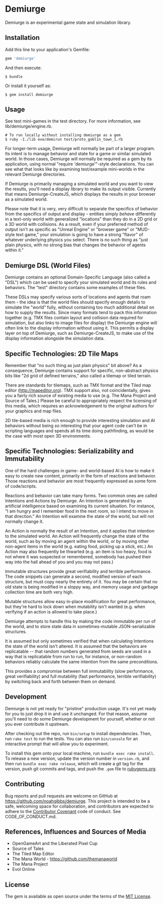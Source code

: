 # Demiurge

Demiurge is an experimental game state and simulation library.

## Installation

Add this line to your application's Gemfile:

```ruby
gem 'demiurge'
```

And then execute:

    $ bundle

Or install it yourself as:

    $ gem install demiurge

## Usage

See test mini-games in the test directory. For more information, see
lib/demiurge/engine.rb.

    # To run locally without installing demiurge as a gem
    $ ruby -I./lib exe/demirun test/proto_goblin_town_1.rb

For longer-term usage, Demiurge will normally be part of a larger
program. Its intent is to manage behavior and state for a game or
similar simulated world. In those cases, Demiurge will normally be
required as a gem by its application, using normal "require
'demiurge'"-style declarations. You can see what that looks like by
examining test/example mini-worlds in the relevant Demiurge
directories.

If Demiurge is primarily managing a simulated world and you want to
view the results, you'll need a display library to make its output
visible. Currently that means Demiurge-CreateJS, which displays the
results in your browser as a simulated world.

Please note that it is very, very difficult to separate the specifics
of behavior from the specifics of output and display - entities simply
*behave* differently in a text-only world with generalized "locations"
than they do in a 2D grid or a 3D world with collisions. As a result,
even if your preferred method of output isn't as specific as "Unreal
Engine" or "browser game" or "MUD-style text game," your simulation is
going to have a strong "flavor" of whatever underlying physics you
select. There is no such thing as "just plain physics, with no strong
bias that changes the behavior of agents within it."

## Demiurge DSL (World Files)

Demiurge contains an optional Domain-Specific Language (also called a
"DSL") which can be used to specify your simulated world and its rules
and behaviors. The "test" directory contains some examples of these
files.

These DSLs may specify various sorts of locations and agents that roam
them - the idea is that the world files should specify enough details
to simulate the "world" fully, without containing too much additional
detail on how to supply the results. Since many formats tend to pack
this information together (e.g. TMX files contain layout and collision
data required for simulation, but also links to image files for
display) the Demiurge engine will often link to the display
information without using it. This permits a display layer on top of
Demiurge, such as Demiurge-CreateJS, to make use of the display
information alongside the simulation data.

## Specific Technologies: 2D Tile Maps

Remember that "no such thing as just plain physics" bit above? As a
consequence, Demiurge contains support for specific, non-abstract
physics bits like "2d grid of defined terrains," also called a tilemap
or tiled terrain.

There are standards for tilemaps, such as TMX format and the Tiled map
editor (http://mapeditor.org). TMX support also, not coincidentally,
gives you a fairly rich source of existing media to use (e.g. The Mana
Project and Source of Tales.) Please be careful to appropriately
respect the licensing of this media, which requires an acknowledgement
to the original authors for your graphics and map files.

2D tile-based media is rich enough to provide interesting simulation
and AI behaviors without being *so* interesting that your agent code
can't be in scripting languages and spends all its time doing
pathfinding, as would be the case with most open 3D environments.

## Specific Technologies: Serializability and Immutability

One of the hard challenges in game- and world-based AI is how to make
it easy to create new content, primarily in the form of reactions and
behavior. Those reactions and behavior are most frequently expressed
as some form of code/scripts.

Reactions and behavior can take many forms. Two common ones are called
Intentions and Actions by Demiurge. An Intention is generated by an
artificial intelligence based on examining its current situation. For
instance, "I am hungry and I remember food in the next room, so I
intend to move in that direction." An Intention will examine the state
of the world, but will not normally change it.

An Action is normally the result of an Intention, and it applies that
intention to the simulated world. An Action will frequently change the
state of the world, such as by moving an agent within the world, or by
moving other non-agent items in the world (e.g. eating food, picking up a
stick, etc.) An Action may also frequently be thwarted (e.g. an item
is too heavy, food is not where it was suspected or remembered,
somebody has pushed their way into the hall ahead of you and you may
not pass.)

Immutable structures provide great verifiability and terrible
performance. The code snippets can generate a second, modified version
of each structure, but must copy nearly the entirety of it. You may be
certain that no old state is being modified in a sloppy way, and
memory usage and garbage collection time are both very high.

Mutable structures allow easy in-place modification for great
performance, but they're hard to lock down when mutability isn't
wanted (e.g. when verifying if an action is allowed to take place.)

Demiurge attempts to handle this by making the code immutable per run
of the world, and to store state data in sometimes-mutable
JSON-serializable structures.

It is assumed but only sometimes verified that when calculating
Intentions the state of the world isn't altered. It is assumed that
the behaviors are replicatable -- that random numbers generated from
seeds are used in a way that is replicatable from run to run, for
instance, or non-random behaviors reliably calculate the same
intention from the same preconditions.

This provides a compromise between full immutability (slow
performance, great verifiability) and full mutability (fast
performance, terrible verifiability) by switching back and forth
between them on demand.

## Development

Demiurge is not yet ready for "pristine" production usage. It's not
yet ready for you to just drop it in and use it unchanged. For that
reason, assume you'll need to do some Demiurge development for
yourself, whether or not you ever contribute it upstream.

After checking out the repo, run `bin/setup` to install
dependencies. Then, run `rake test` to run the tests. You can also run
`bin/console` for an interactive prompt that will allow you to
experiment.

To install this gem onto your local machine, run `bundle exec rake
install`. To release a new version, update the version number in
`version.rb`, and then run `bundle exec rake release`, which will
create a git tag for the version, push git commits and tags, and push
the `.gem` file to [rubygems.org](https://rubygems.org).

## Contributing

Bug reports and pull requests are welcome on GitHub at
https://github.com/noahgibbs/demiurge. This project is intended to be
a safe, welcoming space for collaboration, and contributors are
expected to adhere to the
[Contributor Covenant](http://contributor-covenant.org) code of
conduct. See CODE\_OF\_CONDUCT.md.

## References, Influences and Sources of Media

* OpenGameArt and the Liberated Pixel Cup
* Source of Tales
* The Tiled Map Editor
* The Mana World - https://github.com/themanaworld
* The Mana Project
* Evol Online

## License

The gem is available as open source under the terms of the
[MIT License](http://opensource.org/licenses/MIT).
